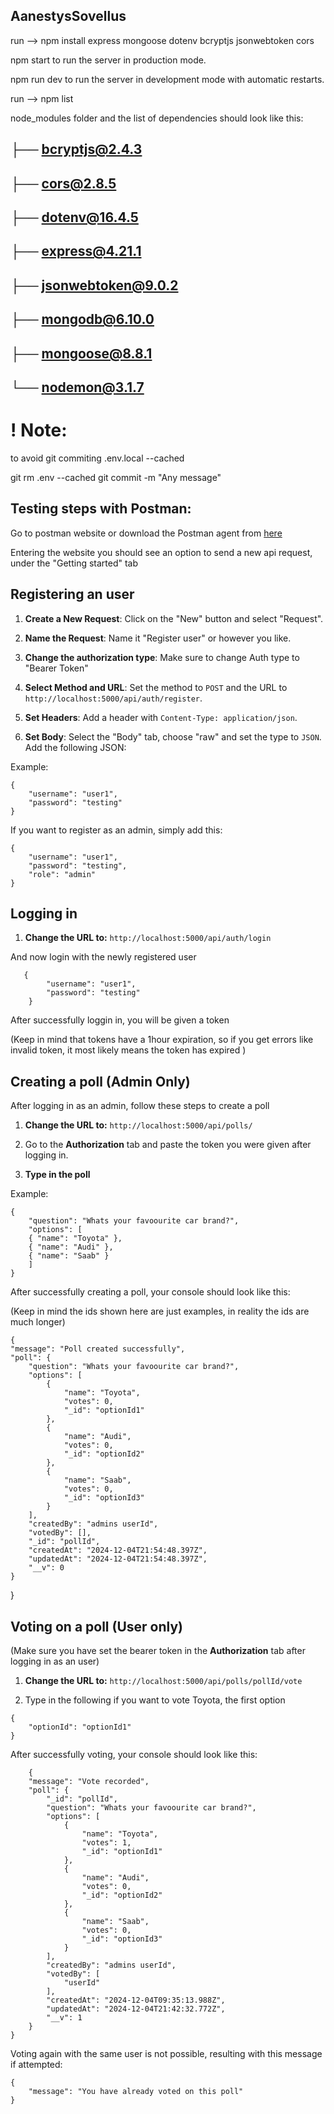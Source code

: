 ## AanestysSovellus

run --> npm install express mongoose dotenv bcryptjs jsonwebtoken cors

npm start to run the server in production mode.

npm run dev to run the server in development mode with automatic restarts.

run --> npm list

node_modules folder and the list of dependencies should look like this:

##    ├── bcryptjs@2.4.3
##    ├── cors@2.8.5
##    ├── dotenv@16.4.5
##    ├── express@4.21.1
##    ├── jsonwebtoken@9.0.2
##    ├── mongodb@6.10.0
##    ├── mongoose@8.8.1
##    └── nodemon@3.1.7

# ! Note:

to avoid git commiting .env.local --cached

git rm .env --cached
git commit -m "Any message"


## Testing steps with Postman: 

Go to postman website or download the Postman agent from [here](https://www.postman.com/downloads/)

Entering the website you should see an option to send a new api request, under the "Getting started" tab

## Registering an user

1. **Create a New Request**: Click on the "New" button and select "Request".

2. **Name the Request**: Name it "Register user" or however you like.

3. **Change the authorization type**: Make sure to change Auth type to "Bearer Token"

4. **Select Method and URL**: Set the method to `POST` and the URL to `http://localhost:5000/api/auth/register`.

5. **Set Headers**: Add a header with `Content-Type: application/json`.
    
6. **Set Body**: Select the "Body" tab, choose "raw" and set the type to `JSON`. Add the following JSON:

Example:

    {
        "username": "user1",
        "password": "testing"  
    }

If you want to register as an admin, simply add this:

    {
        "username": "user1",
        "password": "testing",
        "role": "admin"
    }


## Logging in

1. **Change the URL to:** `http://localhost:5000/api/auth/login`

And now login with the newly registered user
```
   {
        "username": "user1",
        "password": "testing"  
    }
```


After successfully loggin in, you will be given a token

(Keep in mind that tokens have a 1hour expiration, so if you get errors like invalid token, it most likely means the token has expired )

## Creating a poll (Admin Only)

After logging in as an admin, follow these steps to create a poll

1. **Change the URL to:** `http://localhost:5000/api/polls/` 

2. Go to the **Authorization** tab and paste the token you were given after logging in.

3. **Type in the poll**

Example:

    { 
        "question": "Whats your favoourite car brand?",
        "options": [
        { "name": "Toyota" },
        { "name": "Audi" },
        { "name": "Saab" }
        ]
    }

After successfully creating a poll, your console should look like this:

(Keep in mind the ids shown here are just examples, in reality the ids are much longer)

    {
    "message": "Poll created successfully",
    "poll": {
        "question": "Whats your favoourite car brand?",
        "options": [
            {
                "name": "Toyota",
                "votes": 0,
                "_id": "optionId1"
            },
            {
                "name": "Audi",
                "votes": 0,
                "_id": "optionId2"
            },
            {
                "name": "Saab",
                "votes": 0,
                "_id": "optionId3"
            }
        ],
        "createdBy": "admins userId",
        "votedBy": [],
        "_id": "pollId",
        "createdAt": "2024-12-04T21:54:48.397Z",
        "updatedAt": "2024-12-04T21:54:48.397Z",
        "__v": 0
    }
}


## Voting on a poll (User only)

(Make sure you have set the bearer token in the **Authorization** tab after logging in as an user)

1. **Change the URL to:** `http://localhost:5000/api/polls/pollId/vote`

2. Type in the following if you want to vote Toyota, the first option

```
{
    "optionId": "optionId1"
}   
```


After successfully voting, your console should look like this:
```
    {
    "message": "Vote recorded",
    "poll": {
        "_id": "pollId",
        "question": "Whats your favoourite car brand?",
        "options": [
            {
                "name": "Toyota",
                "votes": 1,
                "_id": "optionId1"
            },
            {
                "name": "Audi",
                "votes": 0,
                "_id": "optionId2"
            },
            {
                "name": "Saab",
                "votes": 0,
                "_id": "optionId3"
            }
        ],
        "createdBy": "admins userId",
        "votedBy": [
            "userId"
        ],
        "createdAt": "2024-12-04T09:35:13.988Z",
        "updatedAt": "2024-12-04T21:42:32.772Z",
        "__v": 1
    }
}
```
Voting again with the same user is not possible, resulting with this message if attempted:

```
{
    "message": "You have already voted on this poll"
}
```
    










